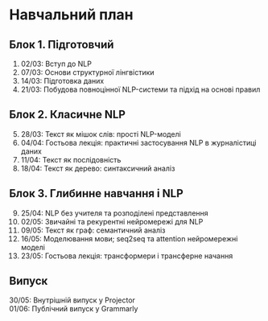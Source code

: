 # Навчальний план

## Блок 1. Підготовчий

1. 02/03: Вступ до NLP
2. 07/03: Основи структурної лінгвістики
3. 14/03: Підготовка даних
4. 21/03: Побудова повноцінної NLP-системи та підхід на основі правил

## Блок 2. Класичне NLP

5. 28/03: Текст як мішок слів: прості NLP-моделі
6. 04/04: Гостьова лекція: практичні застосування NLP в журналістиці даних
7. 11/04: Текст як послідовність
8. 18/04: Текст як дерево: синтаксичний аналіз

## Блок 3. Глибинне навчання і NLP

9.  25/04: NLP без учителя та розподілені представлення
10. 02/05: Звичайні та рекурентні нейромережі для NLP
11. 09/05: Текст як граф: семантичний аналіз
12. 16/05: Моделювання мови; seq2seq та attention нейромережні моделі
13. 23/05: Гостьова лекція: трансформери і трансферне начання

## Випуск

30/05: Внутрішній випуск у Projector  
01/06: Публічний випуск у Grammarly
